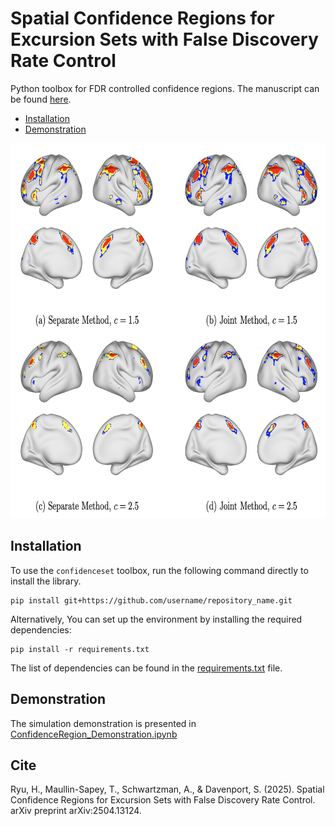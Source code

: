# Spatial Confidence Regions for Excursion Sets with False Discovery Rate Control
Python toolbox for FDR controlled confidence regions. The manuscript can be found [here](https://arxiv.org/abs/2504.13124).

- [Installation](#Installation)
- [Demonstration](#Demonstration)

<img src="fig1.png" alt="An illustration of confidence regions applied to task-based fMRI" width="600" height="600">

## Installation
To use the `confidenceset` toolbox, run the following command directly to install the library.

```
pip install git+https://github.com/username/repository_name.git
```
Alternatively, You can set up the environment by installing the required dependencies:
```
pip install -r requirements.txt
```
The list of dependencies can be found in the [requirements.txt](https://github.com/HowonRyu/ConfidenceSet/blob/main/requirements.txt) file.



## Demonstration
The simulation demonstration is presented in [ConfidenceRegion_Demonstration.ipynb](https://github.com/HowonRyu/ConfidenceSet/blob/main/ConfidenceRegion_Demonstration.ipynb)


## Cite
Ryu, H., Maullin-Sapey, T., Schwartzman, A., & Davenport, S. (2025). Spatial Confidence Regions for Excursion Sets with False Discovery Rate Control. arXiv preprint arXiv:2504.13124.
